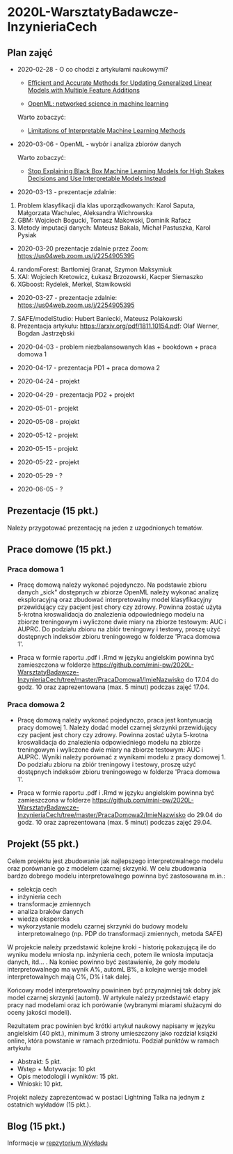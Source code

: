 # 2020L-WarsztatyBadawcze-InzynieriaCech

## Plan zajęć

* 2020-02-28 - O co chodzi z artykułami naukowymi?

    - [Efficient and Accurate Methods for Updating Generalized Linear Models with Multiple Feature Additions](http://jmlr.org/papers/volume15/dhurandhar14a/dhurandhar14a.pdf) 
    
    - [OpenML: networked science in machine learning](https://arxiv.org/pdf/1407.7722.pdf) 
    
    Warto zobaczyć:
    - [Limitations of Interpretable Machine Learning Methods](https://compstat-lmu.github.io/iml_methods_limitations/)

* 2020-03-06 - OpenML - wybór i analiza zbiorów danych

    Warto zobaczyć:
    - [Stop Explaining Black Box Machine Learning Models for High Stakes Decisions and Use Interpretable Models Instead](https://arxiv.org/pdf/1811.10154.pdf)
   
* 2020-03-13 - prezentacje zdalnie:

1. Problem klasyfikacji dla klas uporządkowanych: Karol Saputa, Małgorzata Wachulec, Aleksandra Wichrowska
2. GBM: Wojciech Bogucki, Tomasz Makowski, Dominik Rafacz
3. Metody imputacji danych: Mateusz Bakala, Michał Pastuszka, Karol Pysiak

* 2020-03-20 prezentacje zdalnie przez Zoom: https://us04web.zoom.us/j/2254905395

4. randomForest: Bartłomiej Granat, Szymon Maksymiuk
5. XAI: Wojciech Kretowicz, Łukasz Brzozowski, Kacper Siemaszko
6. XGboost: Rydelek, Merkel, Stawikowski

* 2020-03-27 - prezentacje zdalnie: https://us04web.zoom.us/j/2254905395

7. SAFE/modelStudio: Hubert Baniecki, Mateusz Polakowski
8. Prezentacja artykułu: https://arxiv.org/pdf/1811.10154.pdf: Olaf Werner, Bogdan Jastrzębski

* 2020-04-03 - problem niezbalansowanych klas + bookdown + praca domowa 1

* 2020-04-17 - prezentacja PD1 + praca domowa 2

* 2020-04-24 - projekt

* 2020-04-29 - prezentacja PD2 + projekt

* 2020-05-01 - projekt

* 2020-05-08 - projekt

* 2020-05-12 - projekt

* 2020-05-15 - projekt

* 2020-05-22 - projekt

* 2020-05-29 - ?

* 2020-06-05 - ?

## Prezentacje (15 pkt.)

Należy przygotować prezentację na jeden z uzgodnionych tematów.

## Prace domowe (15 pkt.)

### Praca domowa 1 

* Pracę domową należy wykonać pojedynczo. Na podstawie zbioru danych „sick" dostępnych w zbiorze OpenML należy wykonać analizę eksploracyjną oraz zbudować interpretowalny model klasyfikacyjny przewidujący czy pacjent jest chory czy zdrowy. Powinna zostać użyta 5-krotna kroswalidacja do znalezienia odpowiedniego modelu na zbiorze treningowym i wyliczone dwie miary na zbiorze testowym: AUC i AUPRC. Do podziału zbioru na zbiór treningowy i testowy, proszę użyć dostępnych indeksów zbioru treningowego w folderze 'Praca domowa 1'.

* Praca w formie raportu .pdf i .Rmd w języku angielskim powinna być zamieszczona w folderze https://github.com/mini-pw/2020L-WarsztatyBadawcze-InzynieriaCech/tree/master/PracaDomowa1/ImieNazwisko do 17.04 do godz. 10 oraz zaprezentowana (max. 5 minut) podczas zajęć 17.04. 

### Praca domowa 2

* Pracę domową należy wykonać pojedynczo, praca jest kontynuacją pracy domowej 1. Należy dodać model czarnej skrzynki przewidujący czy pacjent jest chory czy zdrowy. Powinna zostać użyta 5-krotna kroswalidacja do znalezienia odpowiedniego modelu na zbiorze treningowym i wyliczone dwie miary na zbiorze testowym: AUC i AUPRC. Wyniki należy porównać z wynikami modelu z pracy domowej 1. Do podziału zbioru na zbiór treningowy i testowy, proszę użyć dostępnych indeksów zbioru treningowego w folderze 'Praca domowa 1'. 

* Praca w formie raportu .pdf i .Rmd w języku angielskim powinna być zamieszczona w folderze https://github.com/mini-pw/2020L-WarsztatyBadawcze-InzynieriaCech/tree/master/PracaDomowa2/ImieNazwisko do 29.04 do godz. 10 oraz zaprezentowana (max. 5 minut) podczas zajęć 29.04. 

## Projekt (55 pkt.)

Celem projektu jest zbudowanie jak najlepszego interpretowalnego modelu oraz porównanie go z modelem czarnej skrzynki.
W celu zbudowania bardzo dobrego modelu interpretowalnego powinna być zastosowana m.in.:
- selekcja cech
- inżynieria cech
- transformacje zmiennych
- analiza braków danych
- wiedza ekspercka
- wykorzystanie modelu czarnej skrzynki do budowy modelu interpretowalnego (np. PDP do transformacji zmiennych, metoda SAFE)

W projekcie należy przedstawić kolejne kroki - historię pokazującą ile do wyniku modelu wniosła np. inżynieria cech, potem ile wniosła imputacja danych, itd... . 
Na koniec powinno być zestawienie, że goły modelu interpretowalnego ma wynik A%, automL B%, a kolejne wersje modeli interpretowalnych mają C%, D% i tak dalej.

Końcowy model interpretowalny powininen być przynajmniej tak dobry jak model czarnej skrzynki (automl). W artykule należy przedstawić etapy pracy nad modelami oraz ich porówanie (wybranymi miarami służacymi do oceny jakości modeli).

Rezultatem prac powinien być krótki artykuł naukowy napisany w języku angielskim (40 pkt.), minimum 3 strony umieszczony jako rozdział książki online, która powstanie w ramach przedmiotu. Podział punktów w ramach artykułu
* Abstrakt: 5 pkt.
* Wstęp + Motywacja: 10 pkt
* Opis metodologii i wyników: 15 pkt.
* Wnioski: 10 pkt.

Projekt nalezy zaprezentować w postaci Lightning Talka na jednym z ostatnich wykładów (15 pkt.).

## Blog (15 pkt.)
Informacje w [repzytorium Wykładu](https://github.com/mini-pw/2020L-WarsztatyBadawcze)

